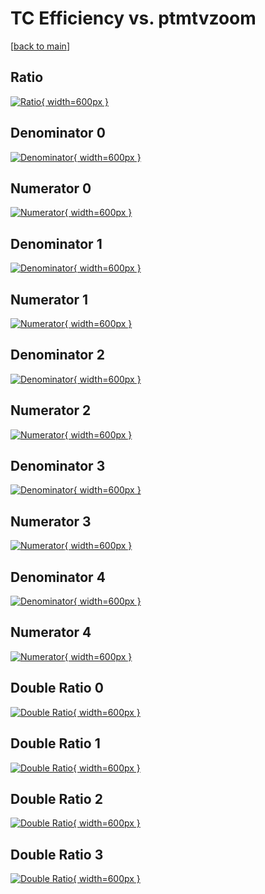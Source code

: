 # TC Efficiency vs. ptmtvzoom

[[back to main](./)]



## Ratio

[![Ratio](../mtv/var/TC_vtr_13_1_eff_ptmtvzoom.png){ width=600px }](../mtv/var/TC_vtr_13_1_eff_ptmtvzoom.pdf)

## Denominator 0

[![Denominator](../mtv/den/TC_vtr_13_1_eff_ptmtvzoom_den0.png){ width=600px }](../mtv/den/TC_vtr_13_1_eff_ptmtvzoom_den0.pdf)

## Numerator 0

[![Numerator](../mtv/num/TC_vtr_13_1_eff_ptmtvzoom_num0.png){ width=600px }](../mtv/num/TC_vtr_13_1_eff_ptmtvzoom_num0.pdf)

## Denominator 1

[![Denominator](../mtv/den/TC_vtr_13_1_eff_ptmtvzoom_den1.png){ width=600px }](../mtv/den/TC_vtr_13_1_eff_ptmtvzoom_den1.pdf)

## Numerator 1

[![Numerator](../mtv/num/TC_vtr_13_1_eff_ptmtvzoom_num1.png){ width=600px }](../mtv/num/TC_vtr_13_1_eff_ptmtvzoom_num1.pdf)

## Denominator 2

[![Denominator](../mtv/den/TC_vtr_13_1_eff_ptmtvzoom_den2.png){ width=600px }](../mtv/den/TC_vtr_13_1_eff_ptmtvzoom_den2.pdf)

## Numerator 2

[![Numerator](../mtv/num/TC_vtr_13_1_eff_ptmtvzoom_num2.png){ width=600px }](../mtv/num/TC_vtr_13_1_eff_ptmtvzoom_num2.pdf)

## Denominator 3

[![Denominator](../mtv/den/TC_vtr_13_1_eff_ptmtvzoom_den3.png){ width=600px }](../mtv/den/TC_vtr_13_1_eff_ptmtvzoom_den3.pdf)

## Numerator 3

[![Numerator](../mtv/num/TC_vtr_13_1_eff_ptmtvzoom_num3.png){ width=600px }](../mtv/num/TC_vtr_13_1_eff_ptmtvzoom_num3.pdf)

## Denominator 4

[![Denominator](../mtv/den/TC_vtr_13_1_eff_ptmtvzoom_den4.png){ width=600px }](../mtv/den/TC_vtr_13_1_eff_ptmtvzoom_den4.pdf)

## Numerator 4

[![Numerator](../mtv/num/TC_vtr_13_1_eff_ptmtvzoom_num4.png){ width=600px }](../mtv/num/TC_vtr_13_1_eff_ptmtvzoom_num4.pdf)

## Double Ratio 0

[![Double Ratio](../mtv/ratio/TC_vtr_13_1_eff_ptmtvzoom_ratio0.png){ width=600px }](../mtv/ratio/TC_vtr_13_1_eff_ptmtvzoom_ratio0.pdf)

## Double Ratio 1

[![Double Ratio](../mtv/ratio/TC_vtr_13_1_eff_ptmtvzoom_ratio1.png){ width=600px }](../mtv/ratio/TC_vtr_13_1_eff_ptmtvzoom_ratio1.pdf)

## Double Ratio 2

[![Double Ratio](../mtv/ratio/TC_vtr_13_1_eff_ptmtvzoom_ratio2.png){ width=600px }](../mtv/ratio/TC_vtr_13_1_eff_ptmtvzoom_ratio2.pdf)

## Double Ratio 3

[![Double Ratio](../mtv/ratio/TC_vtr_13_1_eff_ptmtvzoom_ratio3.png){ width=600px }](../mtv/ratio/TC_vtr_13_1_eff_ptmtvzoom_ratio3.pdf)


